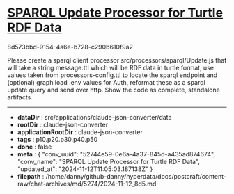 # [SPARQL Update Processor for Turtle RDF Data](https://claude.ai/chat/52744e59-0e6a-4a37-845d-a435ad874674)

8d573bbd-9154-4a6e-b728-c290b610f9a2

Please create a sparql client processor src/processors/sparql/Update.js that will take a string message.ttl which will be RDF data in turtle format, use values taken from processors-config.ttl to locate the sparql endpoint and (optional) graph load .env values for Auth, reformat these as a sparql update query and send over http. Show the code as complete, standalone artifacts

---

* **dataDir** : src/applications/claude-json-converter/data
* **rootDir** : claude-json-converter
* **applicationRootDir** : claude-json-converter
* **tags** : p10.p20.p30.p40.p50
* **done** : false
* **meta** : {
  "conv_uuid": "52744e59-0e6a-4a37-845d-a435ad874674",
  "conv_name": "SPARQL Update Processor for Turtle RDF Data",
  "updated_at": "2024-11-12T11:05:03.187138Z"
}
* **filepath** : /home/danny/github-danny/hyperdata/docs/postcraft/content-raw/chat-archives/md/5274/2024-11-12_8d5.md